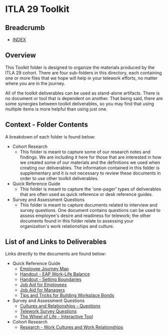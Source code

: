 # ITLA 29 Toolkit

## Breadcrumb

- [INDEX](../README.md)

## Overview

This Toolkit folder is designed to organize the materials produced by the ITLA
29 cohort. There are four sub-folders in this directory, each containing one or
more files that we hope will help in your telework efforts, no matter where you
are in the journey.

All of the toolkit deliverables can be used as stand-alone artifacts. There is
no document or tool that is dependent on another. That being said, there are
some synergies between toolkit deliverables, so you may find that using multiple
items is more helpful than using just one.

## Context - Folder Contents

A breakdown of each folder is found below:

- Cohort Research
  - This folder is meant to capture some of our research notes and findings. We
    are including it here for those that are interested in how we created some
    of our materials and the definitions we used when creating our deliverables.
    The information contained in this folder is supplementary and it is not
    necessary to review these documents in order to use other toolkit
    deliverables.
- Quick Reference Guide
  - This folder is meant to capture the 'one-pager' types of deliverables that
    are often used as quick reference or desk reference guides.
- Survey and Assessment Questions
  - This folder is meant to capture documents related to interview and survey
    questions. One document contains questions can be used to assess employee's
    desire and readiness for telework; the other documents found in this folder
    relate to assessing your organization's work relationships and culture.

## List of and Links to Deliverables

Links directly to the documents are found below:

- Quick Reference Guide
  - [Employee Journey
    Map](Quick%20Reference%20Guide/Employee%20Journey%20Map.pdf)
  - [Handout - EAP Work-Life
    Balance](Quick%20Reference%20Guide/Handout%20-%20EAP%20Work-Life%20Balance.pdf)
  - [Handout - Setting
    Boundaries](Quick%20Reference%20Guide/Handout%20-%20Setting%20Boundaries.pdf)
  - [Job Aid for
    Employees](Quick%20Reference%20Guide/Job%20Aid%20for%20Employees.pdf)
  - [Job Aid for
    Managers](Quick%20Reference%20Guide/Job%20Aid%20for%20Managers.pdf)
  - [Tips and Tricks for Building Workplace
    Bonds](Quick%20Reference%20Guide/Tips%20and%20Tricks%20for%20Building%20Workplace%20Bonds.pdf)
- Survey and Assessment Questions
  - [Cultures and Relationships -
    Questions](Survey%20and%20Assessment%20Questions/Cultures%20and%20Relationships%20-%20Questions.pdf)
  - [Telework Survey
    Questions](Survey%20and%20Assessment%20Questions/Telework%20Survey%20Questions.pdf)
  - [The Wheel of Life - Interactive
    Tool](Survey%20and%20Assessment%20Questions/The%20Wheel%20of%20Life%20-%20Interactive%20Tool.xlsx)
- Cohort Research
  - [Research - Work Cultures and Work
    Relationships](Cohort-Research/Research-work-cultures-and-work-relationships.pdf)